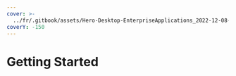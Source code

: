 ```yaml
---
cover: >-
  ../fr/.gitbook/assets/Hero-Desktop-EnterpriseApplications_2022-12-08-192047_ivzd.webp
coverY: -150
---
```


# Getting Started

